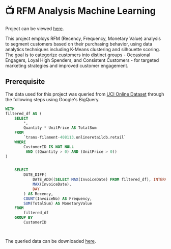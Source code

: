 # :tv:	RFM Analysis Machine Learning

Project can be viewed [here](https://github.com/forgek153/Projects/blob/main/Python/RFM%20Analysis%20ML/RFM%20Clustering%20ML.ipynb).

This project employs RFM (Recency, Frequency, Monetary Value) analysis to segment customers based on their purchasing behavior, using data analytics techniques including K-Means clustering and silhouette scoring. The goal is to categorize customers into distinct groups - Occasional Engagers, Loyal High Spenders, and Consistent Customers - for targeted marketing strategies and improved customer engagement.


## Prerequisite

The data used for this project was queried from [UCI Online Dataset]( https://archive.ics.uci.edu/dataset/352/online+retail) through the following steps using Google's BigQuery.

```sql
WITH 
filtered_df AS (
    SELECT 
        *, 
        Quantity * UnitPrice AS TotalSum
    FROM 
        `trans-filament-408113.onlineretaildb.retail` 
    WHERE 
        CustomerID IS NOT NULL 
         AND ((Quantity > 0) AND (UnitPrice > 0))
)


    SELECT  
        DATE_DIFF(
            DATE_ADD((SELECT MAX(InvoiceDate) FROM filtered_df), INTERVAL 1 DAY),
            MAX(InvoiceDate),
            DAY
        ) AS Recency,  
        COUNT(InvoiceNo) AS Frequency,
        SUM(TotalSum) AS MonetaryValue
    FROM 
        filtered_df
    GROUP BY 
        CustomerID




```
The queried data can be downloaded [here](https://github.com/forgek153/Projects/files/13715506/rfm.csv).




